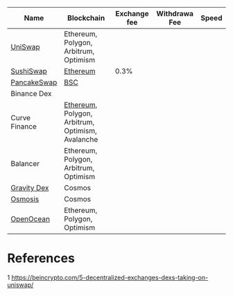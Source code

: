 |Name               |Blockchain       |Exchange fee      | Withdrawa Fee    | Speed         |
|-------------------|-----------------|------------------|------------------|---------------|
|[UniSwap](https://uniswap.org/)|Ethereum, Polygon, Arbitrum, Optimism        |                  |                  |               |
|[SushiSwap](https://app.sushi.com/en/swap)|[Ethereum](https://coinmarketcap.com/currencies/sushiswap/#About) |0.3%              |                  |
|[PancakeSwap](https://pancakeswap.finance/)|[BSC](https://coinmarketcap.com/currencies/pancakeswap/)
|Binance Dex        |
|Curve Finance      | [Ethereum](https://curve.readthedocs.io/), Polygon, Arbitrum, Optimism, Avalanche
|Balancer           | Ethereum, Polygon, Arbitrum, Optimism
|[Gravity Dex](https://cosmos.network/gravity-dex/)        | Cosmos
|[Osmosis](https://app.osmosis.zone/)            | Cosmos
|[OpenOcean](https://app.openocean.finance/)|Ethereum, Polygon, Optimism |

# References
1 https://beincrypto.com/5-decentralized-exchanges-dexs-taking-on-uniswap/
